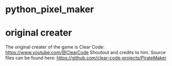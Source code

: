 # python_pixel_maker

# original creater
The original creater of the game is Clear Code: https://www.youtube.com/@ClearCode
Shoutout and credits to him.
Source files can be found here: https://github.com/clear-code-projects/PirateMaker